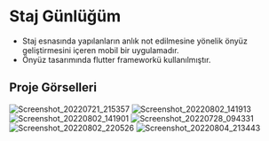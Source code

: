 # Staj Günlüğüm

- Staj esnasında yapılanların anlık not edilmesine yönelik önyüz geliştirmesini içeren mobil bir uygulamadır.
- Önyüz tasarımında flutter frameworkü kullanılmıştır.

## Proje Görselleri

![Screenshot_20220721_215357](https://github.com/beyzakuru/Staj-Gunlugum/assets/88837400/6c052d3d-97e7-43ba-92ff-eff7f642eff4)
![Screenshot_20220802_141913](https://github.com/beyzakuru/Staj-Gunlugum/assets/88837400/f05e34e1-3a0c-4f9f-8a39-c73bfe823dbc)
![Screenshot_20220802_141901](https://github.com/beyzakuru/Staj-Gunlugum/assets/88837400/79f6783a-0541-4dae-898e-f84158195b7c)
![Screenshot_20220728_094331](https://github.com/beyzakuru/Staj-Gunlugum/assets/88837400/8a358703-3d2d-4a93-b979-9840418e824d)
![Screenshot_20220802_220526](https://github.com/beyzakuru/Staj-Gunlugum/assets/88837400/f0171e8e-bfad-463f-a0ac-24215ea6d1fb)
![Screenshot_20220804_213443](https://github.com/beyzakuru/Staj-Gunlugum/assets/88837400/e6c0602c-29a3-4a8c-a5dd-c9475fa89b5b)
